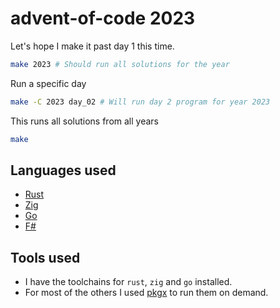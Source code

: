 # advent-of-code 2023

Let's hope I make it past day 1 this time.

```bash
make 2023 # Should run all solutions for the year
```

Run a specific day

```bash
make -C 2023 day_02 # Will run day 2 program for year 2023
```

This runs all solutions from all years

```bash
make
```

## Languages used

- [Rust](https://www.rust-lang.org/)
- [Zig](https://ziglang.org/)
- [Go](https://go.dev)
- [F#](https://fsharp.org/)

## Tools used

- I have the toolchains for `rust`, `zig` and `go` installed.
- For most of the others I used [pkgx](https://pkgx.sh/) to run them on demand.
